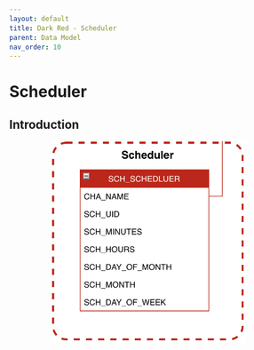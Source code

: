 ```yaml
---
layout: default
title: Dark Red - Scheduler
parent: Data Model
nav_order: 10
---
```


# Scheduler

## Introduction
<p align="center"><img src="../../assets/img/data-model/Scheduler.png" width="350"></p>
